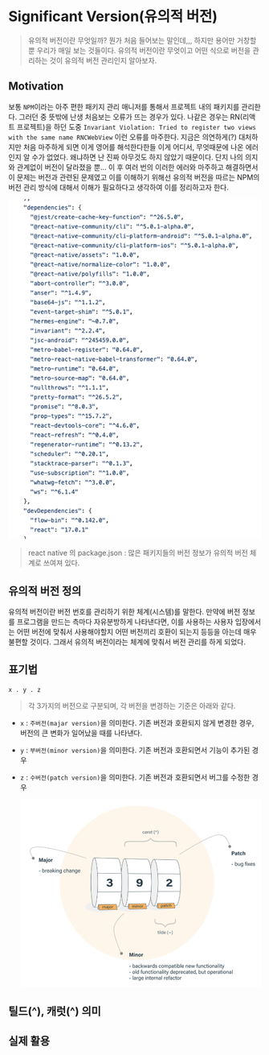 # Significant Version(유의적 버전)

> 유의적 버전이란 무엇일까? 뭔가 처음 들어보는 말인데,,, 하지만 용어만 거창할 뿐 우리가 매일 보는 것들이다. 유의적 버전이란 무엇이고 어떤 식으로 버전을 관리하는 것이 유의적 버전 관리인지 알아보자.

## Motivation

보통 `NPM`이라는 아주 편한 패키지 관리 매니저를 통해서 프로젝트 내의 패키지를 관리한다. 그러던 중 뜻밖에 난생 처음보는 오류가 뜨는 경우가 있다. 나같은 경우는 RN(리액트 프로젝트)을 하던 도중 `Invariant Violation: Tried to register two views with the same name RNCWebView` 이런 오류를 마주한다. 지금은 의연하게(?) 대처하지만 처음 마주하게 되면 이게 영어를 해석한다한들 이게 어디서, 무엇때문에 나온 에러인지 알 수가 없었다. 왜냐하면 난 진짜 아무것도 하지 않았기 때문이다. 단지 나의 의지와 관계없이 버전이 달라졌을 뿐... 이 후 여러 번의 이러한 에러와 마주하고 해결하면서 이 문제는 버전과 관련된 문제였고 이를 이해하기 위해선 유의적 버전을 따르는 NPM의 버전 관리 방식에 대해서 이해가 필요하다고 생각하여 이를 정리하고자 한다.

![example](../image/version_example.png)

> react native 의 package.json : 많은 패키지들의 버전 정보가 유의적 버전 체계로 쓰여져 있다.

## 유의적 버전 정의

유의적 버전이란 버전 번호를 관리하기 위한 체계(시스템)를 말한다. 만약에 버전 정보를 프로그램을 만드는 측마다 자유분방하게 나타낸다면, 이를 사용하는 사용자 입장에서는 어떤 버전에 맞춰서 사용해야할지 어떤 버전끼리 호환이 되는지 등등을 아는데 매우 불편할 것이다. 그래서 유의적 버전이라는 체계에 맞춰서 버전 관리를 하게 되었다.

## 표기법

```
x . y . z
```

> 각 3가지의 버전으로 구분되며, 각 버전을 변경하는 기준은 아래와 같다.

-   `x` : `주버전(majar version)`을 의미한다. 기존 버전과 호환되지 않게 변경한 경우, 버전의 큰 변화가 일어났을 때를 나타낸다.

-   `y` : `부버전(minor version)`을 의미한다. 기존 버전과 호환되면서 기능이 추가된 경우

-   `z` : `수버전(patch version)`을 의미한다. 기존 버전과 호환되면서 버그를 수정한 경우

    ![Semantic Versioning Cheatsheet](../image/semantic_versionin_cheatsheet.png)

## 틸드(^), 캐럿(^) 의미

## 실제 활용
